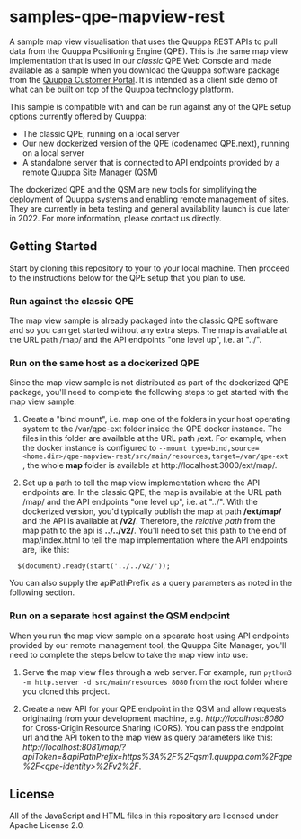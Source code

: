 # samples-qpe-mapview-rest

A sample map view visualisation that uses the Quuppa REST APIs to pull data from the Quuppa Positioning Engine (QPE). This is the same map view implementation that is used in our *classic* QPE Web Console and made available as a sample when you download the Quuppa software package from the [Quuppa Customer Portal](https://secure.quuppa.com/). It is intended as a client side demo of what can be built on top of the Quuppa technology platform.

This sample is compatible with and can be run against any of the QPE setup options currently offered by Quuppa:
- The classic QPE, running on a local server
- Our new dockerized version of the QPE (codenamed QPE.next), running on a local server
- A standalone server that is connected to API endpoints provided by a remote Quuppa Site Manager (QSM)

The dockerized QPE and the QSM are new tools for simplifying the deployment of Quuppa systems and enabling remote management of sites. They are currently in beta testing and general availability launch is due later in 2022. For more information, please contact us directly.


## Getting Started  

Start by cloning this repository to your to your local machine. Then proceed to the instructions below for the QPE setup that you plan to use. 

### Run against the classic QPE

The map view sample is already packaged into the classic QPE software and so you can get started without any extra steps. The map is available at the URL path /map/ and the API endpoints "one level up", i.e. at "../". 

### Run on the same host as a dockerized QPE

Since the map view sample is not distributed as part of the dockerized QPE package, you'll need to complete the following steps to get started with the map view sample: 

1. Create a "bind mount", i.e. map one of the folders in your host operating system to the /var/qpe-ext folder inside the QPE docker instance. The files in this folder are available at the URL path /ext. For example, when the docker instance is configured to `--mount type=bind,source=<home.dir>/qpe-mapview-rest/src/main/resources,target=/var/qpe-ext` , the whole **map** folder is available at http://localhost:3000/ext/map/.

2. Set up a path to tell the map view implementation where the API endpoints are. In the classic QPE, the map is available at the URL path /map/ and the API endpoints "one level up", i.e. at "../". With the dockerized version, you'd typically publish the map at path **/ext/map/** and the API is available at **/v2/**. Therefore, the *relative path* from the map path to the api is **../../v2/**. You'll need to set this path to the end of map/index.html to tell the map implementation where the API endpoints are, like this:
```
  $(document).ready(start('../../v2/'));
```
You can also supply the apiPathPrefix as a query parameters as noted in the following section.

### Run on a separate host against the QSM endpoint

When you run the map view sample on a spearate host using API endpoints provided by our remote management tool, the Quuppa Site Manager, you'll need to complete the steps below to take the map view into use: 

1. Serve the map view files through a web server. For example, run `python3 -m http.server -d src/main/resources 8080` from the root folder where you cloned this project. 

2. Create a new API for your QPE endpoint in the QSM and allow requests originating from your development machine, e.g. *http://localhost:8080* for Cross-Origin Resource Sharing (CORS). You can pass the endpoint url and the API token to the map view as query parameters like this: *http://localhost:8081/map/?apiToken=<token>&apiPathPrefix=https%3A%2F%2Fqsm1.quuppa.com%2Fqpe%2F\<qpe-identity\>%2Fv2%2F*.  


## License

All of the JavaScript and HTML files in this repository are licensed under Apache License 2.0.
